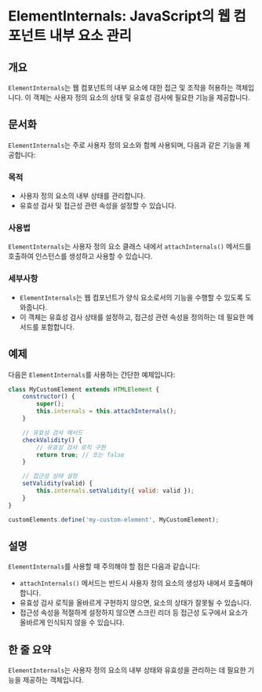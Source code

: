 <!--
Meta Description: # ElementInternals: JavaScript의 웹 컴포넌트 내부 요소 관리 ## 개요 `ElementInternals`는 웹 컴포넌트의 내부 요소에 대한 접근 및 조작을 허용하는 객체입니다. 이 객체는 사용자 정의 요소의 상태 및 유효성 검사에 필요한 기능을...
Meta Keywords: elementinternals, 사용자, 유효성, 요소의, 접근성
-->

# ElementInternals: JavaScript의 웹 컴포넌트 내부 요소 관리

## 개요
`ElementInternals`는 웹 컴포넌트의 내부 요소에 대한 접근 및 조작을 허용하는 객체입니다. 이 객체는 사용자 정의 요소의 상태 및 유효성 검사에 필요한 기능을 제공합니다.

## 문서화
`ElementInternals`는 주로 사용자 정의 요소와 함께 사용되며, 다음과 같은 기능을 제공합니다:

### 목적
- 사용자 정의 요소의 내부 상태를 관리합니다.
- 유효성 검사 및 접근성 관련 속성을 설정할 수 있습니다.

### 사용법
`ElementInternals`는 사용자 정의 요소 클래스 내에서 `attachInternals()` 메서드를 호출하여 인스턴스를 생성하고 사용할 수 있습니다.

### 세부사항
- `ElementInternals`는 웹 컴포넌트가 양식 요소로서의 기능을 수행할 수 있도록 도와줍니다.
- 이 객체는 유효성 검사 상태를 설정하고, 접근성 관련 속성을 정의하는 데 필요한 메서드를 포함합니다.

## 예제
다음은 `ElementInternals`를 사용하는 간단한 예제입니다:

```javascript
class MyCustomElement extends HTMLElement {
    constructor() {
        super();
        this.internals = this.attachInternals();
    }

    // 유효성 검사 메서드
    checkValidity() {
        // 유효성 검사 로직 구현
        return true; // 또는 false
    }

    // 접근성 상태 설정
    setValidity(valid) {
        this.internals.setValidity({ valid: valid });
    }
}

customElements.define('my-custom-element', MyCustomElement);
```

## 설명
`ElementInternals`를 사용할 때 주의해야 할 점은 다음과 같습니다:
- `attachInternals()` 메서드는 반드시 사용자 정의 요소의 생성자 내에서 호출해야 합니다.
- 유효성 검사 로직을 올바르게 구현하지 않으면, 요소의 상태가 잘못될 수 있습니다.
- 접근성 속성을 적절하게 설정하지 않으면 스크린 리더 등 접근성 도구에서 요소가 올바르게 인식되지 않을 수 있습니다.

## 한 줄 요약
`ElementInternals`는 사용자 정의 요소의 내부 상태와 유효성을 관리하는 데 필요한 기능을 제공하는 객체입니다.